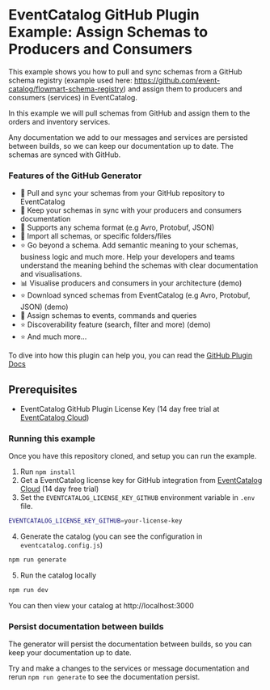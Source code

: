 # EventCatalog GitHub Plugin Example: Assign Schemas to Producers and Consumers

This example shows you how to pull and sync schemas from a GitHub schema registry (example used here: https://github.com/event-catalog/flowmart-schema-registry) and assign them to producers and consumers (services) in EventCatalog.

In this example we will pull schemas from GitHub and assign them to the orders and inventory services.

Any documentation we add to our messages and services are persisted between builds, so we can keep our documentation up to date. The schemas are synced with GitHub.

### Features of the GitHub Generator

- 📃 Pull and sync your schemas from your GitHub repository to EventCatalog
- 📃 Keep your schemas in sync with your producers and consumers documentation
- 📃 Supports any schema format (e.g Avro, Protobuf, JSON)
- 📃 Import all schemas, or specific folders/files
- ⭐ Go beyond a schema. Add semantic meaning to your schemas, business logic and much more. Help your developers and teams understand the meaning behind the schemas with clear documentation and visualisations.
- 📊 Visualise producers and consumers in your architecture (demo)
- ⭐ Download synced schemas from EventCatalog (e.g Avro, Protobuf, JSON) (demo)
- 📃 Assign schemas to events, commands and queries
- ⭐ Discoverability feature (search, filter and more) (demo)
- ⭐ And much more...

To dive into how this plugin can help you, you can read the [GitHub Plugin Docs](https://www.eventcatalog.dev/integrations/github)

## Prerequisites

- EventCatalog GitHub Plugin License Key (14 day free trial at [EventCatalog Cloud](https://eventcatalog.cloud))

### Running this example

Once you have this repository cloned, and setup you can run the example.

1. Run `npm install`
1. Get a EventCatalog license key for GitHub integration from [EventCatalog Cloud](https://eventcatalog.cloud) (14 day free trial)
1. Set the `EVENTCATALOG_LICENSE_KEY_GITHUB` environment variable in `.env` file.

```bash
EVENTCATALOG_LICENSE_KEY_GITHUB=your-license-key
```

4. Generate the catalog (you can see the configuration in `eventcatalog.config.js`)

```bash
npm run generate
```

5. Run the catalog locally

```bash
npm run dev
```

You can then view your catalog at http://localhost:3000

### Persist documentation between builds

The generator will persist the documentation between builds, so you can keep your documentation up to date.

Try and make a changes to the services or message documentation and rerun `npm run generate` to see the documentation persist.







